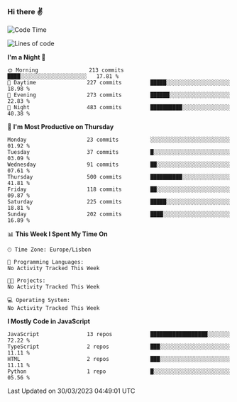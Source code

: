 ### Hi there :v:

<!--
**eusebioaddsilva/eusebioaddsilva** is a ✨ _special_ ✨ repository because its `README.md` (this file) appears on your GitHub profile.

<!--START_SECTION:waka-->
![Code Time](http://img.shields.io/badge/Code%20Time-35%20hrs%2012%20mins-blue)

![Lines of code](https://img.shields.io/badge/From%20Hello%20World%20I%27ve%20Written-3.0%20million%20lines%20of%20code-blue)

**I'm a Night 🦉** 

```text
🌞 Morning                213 commits         ████░░░░░░░░░░░░░░░░░░░░░   17.81 % 
🌆 Daytime                227 commits         █████░░░░░░░░░░░░░░░░░░░░   18.98 % 
🌃 Evening                273 commits         ██████░░░░░░░░░░░░░░░░░░░   22.83 % 
🌙 Night                  483 commits         ██████████░░░░░░░░░░░░░░░   40.38 % 
```
📅 **I'm Most Productive on Thursday** 

```text
Monday                   23 commits          ░░░░░░░░░░░░░░░░░░░░░░░░░   01.92 % 
Tuesday                  37 commits          █░░░░░░░░░░░░░░░░░░░░░░░░   03.09 % 
Wednesday                91 commits          ██░░░░░░░░░░░░░░░░░░░░░░░   07.61 % 
Thursday                 500 commits         ██████████░░░░░░░░░░░░░░░   41.81 % 
Friday                   118 commits         ██░░░░░░░░░░░░░░░░░░░░░░░   09.87 % 
Saturday                 225 commits         █████░░░░░░░░░░░░░░░░░░░░   18.81 % 
Sunday                   202 commits         ████░░░░░░░░░░░░░░░░░░░░░   16.89 % 
```


📊 **This Week I Spent My Time On** 

```text
🕑︎ Time Zone: Europe/Lisbon

💬 Programming Languages: 
No Activity Tracked This Week

🐱‍💻 Projects: 
No Activity Tracked This Week

💻 Operating System: 
No Activity Tracked This Week
```

**I Mostly Code in JavaScript** 

```text
JavaScript               13 repos            ██████████████████░░░░░░░   72.22 % 
TypeScript               2 repos             ███░░░░░░░░░░░░░░░░░░░░░░   11.11 % 
HTML                     2 repos             ███░░░░░░░░░░░░░░░░░░░░░░   11.11 % 
Python                   1 repo              █░░░░░░░░░░░░░░░░░░░░░░░░   05.56 % 
```




 Last Updated on 30/03/2023 04:49:01 UTC
<!--END_SECTION:waka-->
